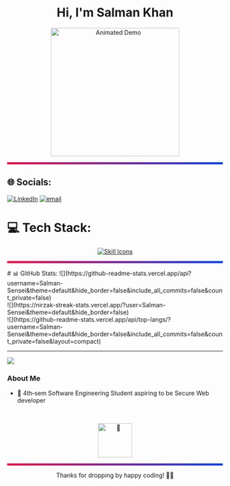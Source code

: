 <h1 align="center">Hi, I'm Salman Khan</h1>

<p align="center">
  <a href="https://youtu.be/your-demo-video">
    <img
      src="https://media3.giphy.com/media/v1.Y2lkPTc5MGI3NjExbWlubmE4ZXNscDJnenY3cXRrZjA4YXZheng2eTc0ZmgwOWF1YmtlZiZlcD12MV9pbnRlcm5hbF9naWZfYnlfaWQmY3Q9Zw/lJNoBCvQYp7nq/giphy.gif"
      alt="Animated Demo"
      width="300"
    />
  </a>
</p>

<p align="center">
  <svg
    width="600px"
    height="6px"
    viewBox="0 0 100 1"
    preserveAspectRatio="none"
  >
    <defs>
      <linearGradient id="shiny">
        <stop offset="0%" stop-color="#ff0044">
          <animate
            attributeName="stop-color"
            values="#ff0044;#44ff00;#0044ff;#ff0044"
            dur="3s"
            repeatCount="indefinite"
          />
        </stop>
        <stop offset="100%" stop-color="#0044ff">
          <animate
            attributeName="stop-color"
            values="#0044ff;#ff0044;#44ff00;#0044ff"
            dur="3s"
            repeatCount="indefinite"
          />
        </stop>
      </linearGradient>
    </defs>
    <rect width="100%" height="1" fill="url(#shiny)" />
  </svg>
</p>


## 🌐 Socials:
[![LinkedIn](https://img.shields.io/badge/LinkedIn-%230077B5.svg?logo=linkedin&logoColor=white)](https://linkedin.com/in/https://www.linkedin.com/in/salmankhan-developer/) [![email](https://img.shields.io/badge/Email-D14836?logo=gmail&logoColor=white)](mailto:skbkhan31@gmail.com) 

# 💻 Tech Stack:

<p align="center">
  <a href="https://skillicons.dev">
    <img
      src="https://skillicons.dev/icons?i=c,cpp,py,ubuntu,linux,cs,dotnet,java,figma,html,css,tailwind,js,react,mysql,mongodb&perline=16"
      alt="Skill Icons"
    />
  </a>
</p>

<p align="center">
  <svg
    width="600px"
    height="6px"
    viewBox="0 0 100 1"
    preserveAspectRatio="none"
  >
    <defs>
      <linearGradient id="shiny2">
        <stop offset="0%" stop-color="#ff0044">
          <animate
            attributeName="stop-color"
            values="#ff0044;#44ff00;#0044ff;#ff0044"
            dur="3s"
            repeatCount="indefinite"
          />
        </stop>
        <stop offset="100%" stop-color="#0044ff">
          <animate
            attributeName="stop-color"
            values="#0044ff;#ff0044;#44ff00;#0044ff"
            dur="3s"
            repeatCount="indefinite"
          />
        </stop>
      </linearGradient>
    </defs>
    <rect width="100%" height="1" fill="url(#shiny2)" />
  </svg>
</p>
# 📊 GitHub Stats:
![](https://github-readme-stats.vercel.app/api?username=Salman-Sensei&theme=default&hide_border=false&include_all_commits=false&count_private=false)<br/>
![](https://nirzak-streak-stats.vercel.app/?user=Salman-Sensei&theme=default&hide_border=false)<br/>
![](https://github-readme-stats.vercel.app/api/top-langs/?username=Salman-Sensei&theme=default&hide_border=false&include_all_commits=false&count_private=false&layout=compact)

---
[![](https://visitcount.itsvg.in/api?id=Salman-Sensei&icon=0&color=0)](https://visitcount.itsvg.in)

<!-- Proudly created with GPRM ( https://gprm.itsvg.in ) -->


###  About Me
- 🎯 4th‑sem Software Engineering Student aspiring to be  Secure Web developer  
<br>

<p align="center">
  <!-- Confetti -->
  <img
    src="https://media.giphy.com/media/3o6Zt6ML6BklcajjsA/giphy.gif"
    width="80"
    alt="🎉"
  />
</p>

<p align="center">
  <svg
    width="600px"
    height="6px"
    viewBox="0 0 100 1"
    preserveAspectRatio="none"
  >
    <defs>
      <linearGradient id="shiny4">
        <stop offset="0%" stop-color="#ff0044">
          <animate
            attributeName="stop-color"
            values="#ff0044;#44ff00;#0044ff;#ff0044"
            dur="3s"
            repeatCount="indefinite"
          />
        </stop>
        <stop offset="100%" stop-color="#0044ff">
          <animate
            attributeName="stop-color"
            values="#0044ff;#ff0044;#44ff00;#0044ff"
            dur="3s"
            repeatCount="indefinite"
          />
        </stop>
      </linearGradient>
    </defs>
    <rect width="100%" height="1" fill="url(#shiny4)" />
  </svg>
</p>

<p align="center">Thanks for dropping by happy coding! 👨‍💻</p>
